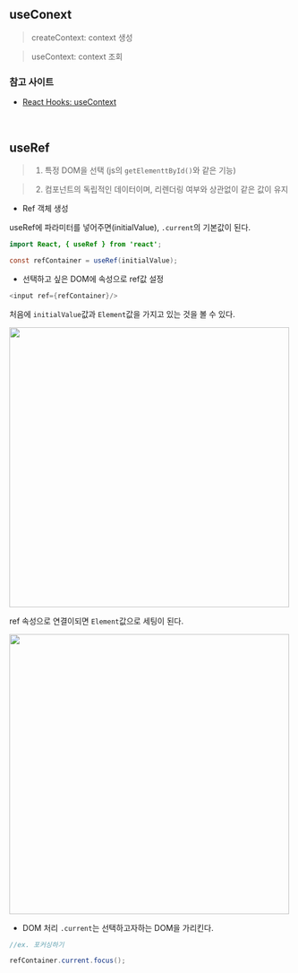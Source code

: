## useConext

> createContext: context 생성

> useContext: context 조회

### 참고 사이트

- [React Hooks: useContext](https://xiubindev.tistory.com/105)

<br>

## useRef

> 1. 특정 DOM을 선택 (js의 `getElementtById()`와 같은 기능)

> 2. 컴포넌트의 독립적인 데이터이며, 리렌더링 여부와 상관없이 같은 값이 유지

- Ref 객체 생성

useRef에 파라미터를 넣어주면(initialValue), `.current`의 기본값이 된다.

```java
import React, { useRef } from 'react';

const refContainer = useRef(initialValue);
```

- 선택하고 싶은 DOM에 속성으로 ref값 설정

```java
<input ref={refContainer}/>
```

처음에 `initialValue`값과 `Element`값을 가지고 있는 것을 볼 수 있다.

<img src="./images/2021-07-07-16-09-25.png./" width=500>

ref 속성으로 연결이되면 `Element`값으로 세팅이 된다.

<img src="./images/2021-07-07-16-18-14.png./" width=500>

- DOM 처리
  `.current`는 선택하고자하는 DOM을 가리킨다.

```java
//ex. 포커싱하기

refContainer.current.focus();
```

